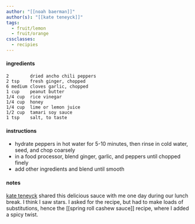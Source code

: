 ```yaml
---
author: "[[noah baerman]]"
author(s): "[[kate teneyck]]"
tags:
  - fruit/lemon
  - fruit/orange
cssclasses:
  - recipies
---
```

#### ingredients
	2        dried ancho chili peppers
	2 tsp    fresh ginger, chopped
	6 medium cloves garlic, chopped
	1 cup    peanut butter
	1/4 cup  rice vinegar
	1/4 cup  honey
	1/4 cup  lime or lemon juice
	1/2 cup  tamari soy sauce
	1 tsp    salt, to taste


#### instructions
- hydrate peppers in hot water for 5-10 minutes, then rinse in cold water, seed, and chop coarsely
- in a food processor, blend ginger, garlic, and peppers until chopped finely
- add other ingredients and blend until smooth

#### notes
[kate teneyck](kate%20teneyck) shared this delicious sauce with me one day during our lunch break. I think I saw stars. I asked for the recipe, but had to make loads of substitutions, hence the [[spring roll cashew sauce]] recipe, where I added a spicy twist.